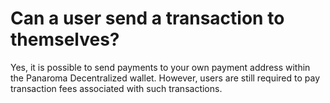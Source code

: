 # Can a user send a transaction to themselves?

Yes, it is possible to send payments to your own payment address within the Panaroma Decentralized wallet. However, users are still required to pay transaction fees associated with such transactions. 

